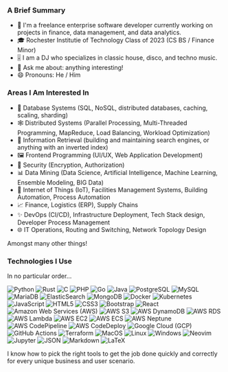 ### A Brief Summary

- 💼 I'm a freelance enterprise software developer currently working on projects in finance, data management, and data analytics.
- 🎓 Rochester Institutie of Technology Class of 2023 (CS BS / Finance Minor)
- 🎚️ I am a DJ who specializes in classic house, disco, and techno music.
- 💬 Ask me about: anything interesting!
- 😄 Pronouns: He / Him

### Areas I Am Interested In

- 💽 Database Systems (SQL, NoSQL, distributed databases, caching, scaling, sharding)
- 🕸️ Distributed Systems (Parallel Processing, Multi-Threaded Programming, MapReduce, Load Balancing, Workload Optimization)
- 🔎 Information Retrieval (building and maintaining search engines, or anything with an inverted index)
- 🖼️ Frontend Programming (UI/UX, Web Application Development)
- 🔐 Security (Encryption, Authorization)
- 📊 Data Mining (Data Science, Artificial Intelligence, Machine Learning, Ensemble Modeling, BIG Data)
- 🚥 Internet of Things (IoT), Facilities Management Systems, Building Automation, Process Automation
- 📈 Finance, Logistics (ERP), Supply Chains
- ✨ DevOps (CI/CD), Infrastructure Deployment, Tech Stack design, Developer Process Management
- 🌐 IT Operations, Routing and Switching, Network Topology Design


Amongst many other things!

### Technologies I Use

In no particular order...

![Python](https://img.shields.io/badge/-Python-3776AB?logoColor=white&style=flat-square&logo=Python)
![Rust](https://img.shields.io/badge/-Rust-e23c26?logoColor=white&style=flat-square&logo=Rust)
![C](https://img.shields.io/badge/-C-A8B9CC?logoColor=white&style=flat-square&logo=C)
![PHP](https://img.shields.io/badge/-PHP-777BB4?style=flat-square&logoColor=white&logo=php)
![Go](https://img.shields.io/badge/-Go-00ADD8?logoColor=white&style=flat-square&logo=Go)
![Java](https://img.shields.io/badge/-Java-007396?style=flat-square&logoColor=maroon&logo=Java)
![PostgreSQL](https://img.shields.io/badge/-PostgreSQL-336791?logoColor=white&style=flat-square&logo=PostgreSQL)
![MySQL](https://img.shields.io/badge/-MySQL-F29111?logoColor=white&style=flat-square&logo=MySQL)
![MariaDB](https://img.shields.io/badge/-MariaDB-c1755a?logoColor=white&style=flat-square&logo=MariaDB)
![ElasticSearch](https://img.shields.io/badge/-ElasticSearch-fdc510?logoColor=white&style=flat-square&logo=ElasticSearch)
![MongoDB](https://img.shields.io/badge/-MongoDB-47A248?logoColor=white&style=flat-square&logo=MongoDB)
![Docker](https://img.shields.io/badge/-Docker-2496ED?style=flat-square&logoColor=white&logo=docker)
![Kubernetes](https://img.shields.io/badge/-Kubernetes-306de5?logoColor=white&style=flat-square&logo=Kubernetes)
![JavaScript](https://img.shields.io/badge/-JavaScript-F0DB4F?style=flat-square&logoColor=white&logo=javascript)
![HTML5](https://img.shields.io/badge/-HTML5-E34F26?style=flat-square&logoColor=white&logo=HTML5)
![CSS3](https://img.shields.io/badge/-CSS3-1572B6?style=flat-square&logoColor=white&logo=CSS3)
![Bootstrap](https://img.shields.io/badge/-Bootstrap-7952B3?style=flat-square&logoColor=white&logo=Bootstrap)
![React](https://img.shields.io/badge/-React-61DAFB?style=flat-square&logoColor=white&logo=React)
![Amazon Web Services (AWS)](https://img.shields.io/badge/-Amazon%20AWS-232F3E?logoColor=white&style=flat-square&logo=amazon-aws)
![AWS S3](https://img.shields.io/badge/-AWS%20S3-ed7214?logoColor=white&style=flat-square&logo=Amazon%20S3)
![AWS DynamoDB](https://img.shields.io/badge/-AWS%20DynamoDB-ed7214?logoColor=white&style=flat-square&logo=Amazon%20DynamoDB)
![AWS RDS](https://img.shields.io/badge/-AWS%20RDS-ed7214?logoColor=white&style=flat-square&logo=Amazon%20RDS)
![AWS Lambda](https://img.shields.io/badge/-AWS%20Lambda-ed7214?logoColor=white&style=flat-square&logo=Amazon%20Lambda)
![AWS EC2](https://img.shields.io/badge/-AWS%20EC2-ed7214?logoColor=white&style=flat-square&logo=Amazon%20EC2)
![AWS ECS](https://img.shields.io/badge/-AWS%20ECS-ed7214?logoColor=white&style=flat-square&logo=Amazon%20ECS)
![AWS Neptune](https://img.shields.io/badge/-AWS%20Neptune-ed7214?logoColor=white&style=flat-square&logo=Amazon%20Neptune)
![AWS CodePipeline](https://img.shields.io/badge/-AWS%20CodePipeline-ed7214?logoColor=white&style=flat-square&logo=Amazon%20CodePipeline)
![AWS CodeDeploy](https://img.shields.io/badge/-AWS%20CodeDeploy-ed7214?logoColor=white&style=flat-square&logo=Amazon%20CodeDeploy)
![Google Cloud (GCP)](https://img.shields.io/badge/-Google%20Cloud-4285F4?style=flat-square&logoColor=white&logo=google-cloud)
![GitHub Actions](https://img.shields.io/badge/-GitHub%20Actions-2088FF?logoColor=white&style=flat-square&logo=GItHub-Actions)
![Terraform](https://img.shields.io/badge/-Terraform-623CE4?logoColor=white&style=flat-square&logo=Terraform)
![MacOS](https://img.shields.io/badge/-MacOS-000000?logoColor=white&style=flat-square&logo=apple)
![Linux](https://img.shields.io/badge/-Linux-FCC624?logoColor=white&style=flat-square&logo=linux)
![Windows](https://img.shields.io/badge/-Windows-0078D6?style=flat-square&logo=windows)
![Neovim](https://img.shields.io/badge/-Neovim-57A143?logoColor=white&style=flat-square&logo=neovim)
![Jupyter](https://img.shields.io/badge/-Jupyter-F37626?logoColor=white&style=flat-square&logo=jupyter)
![JSON](https://img.shields.io/badge/-JSON-000000?logoColor=white&style=flat-square&logo=JSON)
![Markdown](https://img.shields.io/badge/-Markdown-000000?logoColor=white&style=flat-square&logo=Markdown)
![LaTeX](https://img.shields.io/badge/-LaTeX-008080?logoColor=white&style=flat-square&logo=LaTeX)

I know how to pick the right tools to get the job done quickly and correctly for every unique business and user scenario.
